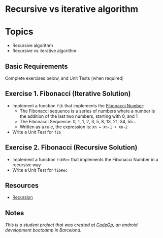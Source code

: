 
# Recursive vs iterative algorithm

# Topics
- Recursive algorithm
- Recursive vs iterative algorithm

## Basic Requirements

Complete exercises below, and Unit Tests (when required)

## Exercise 1. Fibonacci (Iterative Solution)

- Implement a function `fib` that implements the [Fibonacci Number](https://elearningindustry.com/fibonacci-sequence-what-is-and-how-applies-agile-development):
  - The Fibonacci sequence is a series of numbers where a number is the addition of the last two numbers, starting with 0, and 1
  - The Fibonacci Sequence: 0, 1, 1, 2, 3, 5, 8, 13, 21, 34, 55…
  - Written as a rule, the expression is: `Xn = Xn-1 + Xn-2`
- Write a Unit Test for `fib`

## Exercise 2. Fibonacci (Recursive Solution)

- Implement a function `fibRec` that implements the Fibonacci Number in a recursive way
- Write a Unit Test for `fibRec`

## Resources

- [Recursion](https://www.youtube.com/watch?v=KEEKn7Me-ms)

## Notes

_This is a student project that was created at [CodeOp](http://CodeOp.tech), an android development bootcamp in Barcelona._
